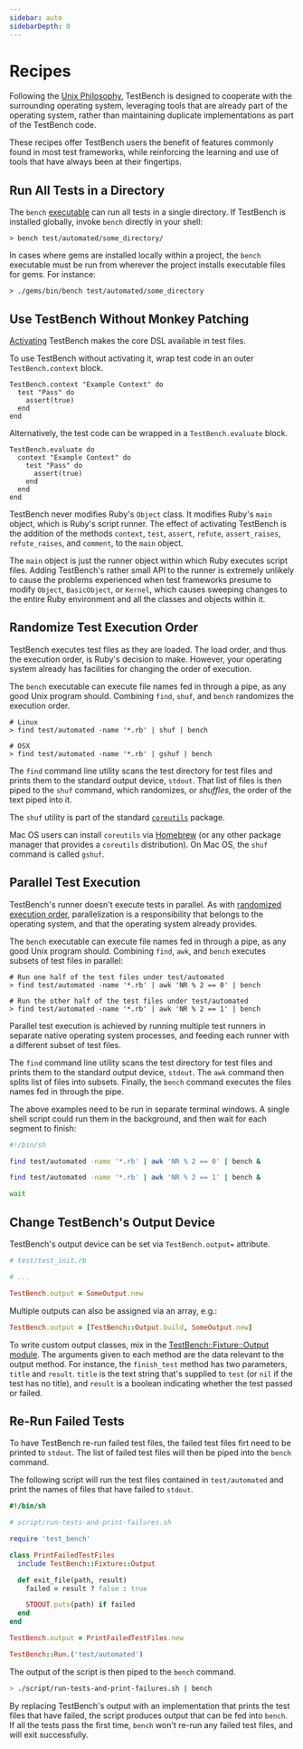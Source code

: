 ```yaml
---
sidebar: auto
sidebarDepth: 0
---
```


# Recipes

Following the [Unix Philosophy](https://en.wikipedia.org/wiki/Unix_philosophy), TestBench is designed to cooperate with the surrounding operating system, leveraging tools that are already part of the operating system, rather than maintaining duplicate implementations as part of the TestBench code.

These recipes offer TestBench users the benefit of features commonly found in most test frameworks, while reinforcing the learning and use of tools that have always been at their fingertips.

## Run All Tests in a Directory

The `bench` [executable](/user-guide/running-tests.md) can run all tests in a single directory. If TestBench is installed globally, invoke `bench` directly in your shell:

```
> bench test/automated/some_directory/
```

In cases where gems are installed locally within a project, the `bench` executable must be run from wherever the project installs executable files for gems. For instance:

```
> ./gems/bin/bench test/automated/some_directory
```

## Use TestBench Without Monkey Patching

[Activating](/user-guide/getting-started.md#-initialize-testbench) TestBench makes the core DSL available in test files.

To use TestBench without activating it, wrap test code in an outer `TestBench.context` block.

``` ruby{1}
TestBench.context "Example Context" do
  test "Pass" do
    assert(true)
  end
end
```

Alternatively, the test code can be wrapped in a `TestBench.evaluate` block.

``` ruby{1}
TestBench.evaluate do
  context "Example Context" do
    test "Pass" do
      assert(true)
    end
  end
end
```

TestBench never modifies Ruby's `Object` class. It modifies Ruby's `main` object, which is Ruby's script runner. The effect of activating TestBench is the addition of the methods `context`, `test`, `assert`, `refute`, `assert_raises`, `refute_raises`, and `comment`,  to the `main` object.

The `main` object is just the runner object within which Ruby executes script files. Adding TestBench's rather small API to the runner is extremely unlikely to cause the problems experienced when test frameworks presume to modify `Object`, `BasicObject`, or `Kernel`, which causes sweeping changes to the entire Ruby environment and all the classes and objects within it.

## Randomize Test Execution Order

TestBench executes test files as they are loaded. The load order, and thus the execution order, is Ruby's decision to make. However, your operating system already has facilities for changing the order of execution.

The `bench` executable can execute file names fed in through a pipe, as any good Unix program should. Combining `find`, `shuf`, and `bench` randomizes the execution order.

```
# Linux
> find test/automated -name '*.rb' | shuf | bench

# OSX
> find test/automated -name '*.rb' | gshuf | bench
```

The `find` command line utility scans the test directory for test files and prints them to the standard output device, `stdout`. That list of files is then piped to the `shuf` command, which randomizes, or _shuffles_, the order of the text piped into it.

The `shuf` utility is part of the standard [`coreutils`](https://www.gnu.org/software/coreutils/coreutils.html) package.

Mac OS users can install `coreutils` via [Homebrew](https://formulae.brew.sh/formula/coreutils) (or any other package manager that provides a `coreutils` distribution). On Mac OS, the `shuf` command is called `gshuf`.

## Parallel Test Execution

TestBench's runner doesn't execute tests in parallel. As with [randomized execution order](#randomizing-the-execution-order), parallelization is a responsibility that belongs to the operating system, and that the operating system already provides.

The `bench` executable can execute file names fed in through a pipe, as any good Unix program should. Combining `find`, `awk`, and `bench` executes subsets of test files in parallel:

```
# Run one half of the test files under test/automated
> find test/automated -name '*.rb' | awk 'NR % 2 == 0' | bench

# Run the other half of the test files under test/automated
> find test/automated -name '*.rb' | awk 'NR % 2 == 1' | bench
```

Parallel test execution is achieved by running multiple test runners in separate native operating system processes, and feeding each runner with a different subset of test files.

The `find` command line utility scans the test directory for test files and prints them to the standard output device, `stdout`. The `awk` command then splits list of files into subsets. Finally, the `bench` command executes the files names fed in through the pipe.

The above examples need to be run in separate terminal windows. A single shell script could run them in the background, and then wait for each segment to finish:

```sh
#!/bin/sh

find test/automated -name '*.rb' | awk 'NR % 2 == 0' | bench &

find test/automated -name '*.rb' | awk 'NR % 2 == 1' | bench &

wait
```

## Change TestBench's Output Device

TestBench's output device can be set via `TestBench.output=` attribute.

```ruby
# test/test_init.rb

# ...

TestBench.output = SomeOutput.new
```

Multiple outputs can also be assigned via an array, e.g.:

```ruby
TestBench.output = [TestBench::Output.build, SomeOutput.new]
```

To write custom output classes, mix in the [TestBench::Fixture::Output module](https://github.com/test-bench/test-bench-fixture/blob/master/lib/test_bench/fixture/output.rb). The arguments given to each method are the data relevant to the output method. For instance, the `finish_test` method has two parameters, `title` and `result`. `title` is the text string that's supplied to `test` (or `nil` if the test has no title), and `result` is a boolean indicating whether the test passed or failed.

## Re-Run Failed Tests

To have TestBench re-run failed test files, the failed test files firt need to be printed to `stdout`. The list of failed test files will then be piped into the `bench` command.

The following script will run the test files contained in `test/automated` and print the names of files that have failed to `stdout`.

```ruby
#!/bin/sh

# script/run-tests-and-print-failures.sh

require 'test_bench'

class PrintFailedTestFiles
  include TestBench::Fixture::Output

  def exit_file(path, result)
    failed = result ? false : true

    STDOUT.puts(path) if failed
  end
end

TestBench.output = PrintFailedTestFiles.new

TestBench::Run.('test/automated')
```

The output of the script is then piped to the `bench` command.

``` bash
> ./script/run-tests-and-print-failures.sh | bench
```

By replacing TestBench's output with an implementation that prints the test files that have failed, the script produces output that can be fed into `bench`. If all the tests pass the first time, `bench` won't re-run any failed test files, and will exit successfully.
